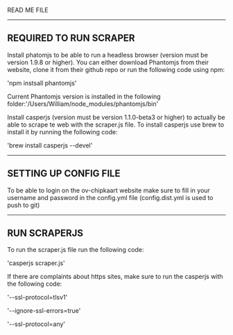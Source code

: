 READ ME FILE

-----------------------
REQUIRED TO RUN SCRAPER
-----------------------

Install phatomjs to be able to run a headless browser (version must be version 1.9.8 or higher). You can either download Phantomjs from their website, clone it from their github repo or run the following code using npm:

'npm instsall phantomjs'

Current Phantomjs version is installed in the following folder:'/Users/William/node_modules/phantomjs/bin'

Install casperjs (version must be version 1.1.0-beta3 or higher) to actually be able to scrape te web with the scraper.js file. To install casperjs use brew to install it by running the following code:

'brew install casperjs --devel'

---------------------
SETTING UP CONFIG FILE
----------------------

To be able to login on the ov-chipkaart website make sure to fill in your username and password in the config.yml file (config.dist.yml is used to push to git)

-------------
RUN SCRAPERJS
-------------

To run the scraper.js file run the following code:

'casperjs scraper.js'

If there are complaints about https sites, make sure to run the casperjs with the following code:

'--ssl-protocol=tlsv1'

'--ignore-ssl-errors=true'

'--ssl-protocol=any'
